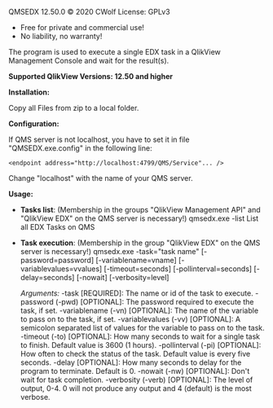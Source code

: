 QMSEDX 12.50.0 © 2020 CWolf
License: GPLv3
  * Free for private and commercial use!
  * No liability, no warranty!

The program is used to execute a single EDX task in a QlikView Management Console and wait for the result(s).

**Supported QlikView Versions: 12.50 and higher**

**Installation:**

Copy all Files from zip to a local folder.

**Configuration:**

If QMS server is not localhost, you have to set it in file "QMSEDX.exe.config" in the following line:
~~~
<endpoint address="http://localhost:4799/QMS/Service"... />
~~~
Change "localhost" with the name of your QMS server.

**Usage:**

- **Tasks list**: (Membership in the groups "QlikView Management API" and "QlikView EDX" on the QMS server is necessary!)
  qmsedx.exe -list
   	List all EDX Tasks on QMS

- **Task execution**: (Membership in the group "QlikView EDX" on the QMS server is necessary!)
  qmsedx.exe -task="task name" [-password=password] [-variablename=vname] [-variablevalues=vvalues] [-timeout=seconds] [-pollinterval=seconds] [-delay=seconds] [-nowait] [-verbosity=level]

  *Arguments:*
  -task [REQUIRED]: The name or id of the task to execute.
  -password (-pwd) [OPTIONAL]: The password required to execute the task, if set.
  -variablename (-vn) [OPTIONAL]: The name of the variable to pass on to the task, if set.
  -variablevalues (-vv) [OPTIONAL]: A semicolon separated list of values for the variable to pass on to the task.
  -timeout (-to) [OPTIONAL]: How many seconds to wait for a single task to finish. Default value is 3600 (1 hours).
  -pollinterval (-pi) [OPTIONAL]: How often to check the status of the task. Default value is every five seconds.
  -delay [OPTIONAL]: How many seconds to delay for the program to terminate. Default is 0.
  -nowait (-nw) [OPTIONAL]: Don't wait for task completion.
  -verbosity (-verb) [OPTIONAL]: The level of output, 0-4. 0 will not produce any output and 4 (default) is the most verbose.
